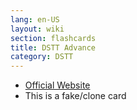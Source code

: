 ```yaml
---
lang: en-US
layout: wiki
section: flashcards
title: DSTT Advance
category: DSTT
---
```


- [Official Website](http://web.archive.org/web/20121014090312/http://www.dstt-adv.com/)
- This is a fake/clone card

